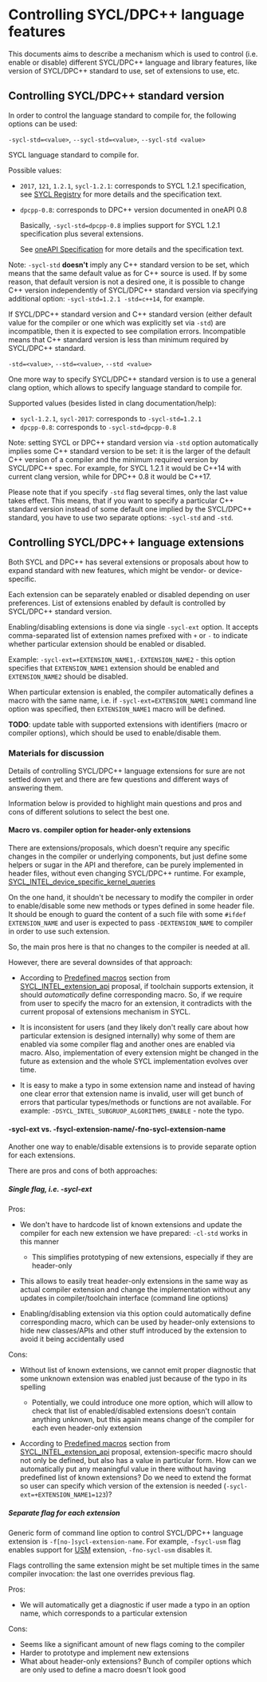 # Controlling SYCL/DPC++ language features

This documents aims to describe a mechanism which is used to control (i.e.
enable or disable) different SYCL/DPC++ language and library features, like
version of SYCL/DPC++ standard to use, set of extensions to use, etc.

## Controlling SYCL/DPC++ standard version

In order to control the language standard to compile for, the following options
can be used:

`-sycl-std=<value>`, `--sycl-std=<value>`, `--sycl-std <value>`

SYCL language standard to compile for.

Possible values:

- `2017`, `121`, `1.2.1`, `sycl-1.2.1`: corresponds to SYCL 1.2.1
  specification, see [SYCL Registry] for more details and the specification
  text.

- `dpcpp-0.8`: corresponds to DPC++ version documented in oneAPI 0.8

  Basically, `-sycl-std=dpcpp-0.8` implies support for SYCL 1.2.1 specification
  plus several extensions.

  See [oneAPI Specification] for more details and the specification text.

[SYCL Registry]: https://www.khronos.org/registry/SYCL/
[oneAPI Specification]: https://spec.oneapi.com/

Note: `-sycl-std` **doesn't** imply any C++ standard version to be set,
which means that the same default value as for C++ source is used. If by some
reason, that default version is not a desired one, it is possible to change C++
version independently of SYCL/DPC++ standard version via specifying additional
option: `-sycl-std=1.2.1 -std=c++14`, for example.

If SYCL/DPC++ standard version and C++ standard version (either default value
for the compiler or one which was explicitly set via `-std`) are incompatible,
then it is expected to see compilation errors. Incompatible means that C++
standard version is less than minimum required by SYCL/DPC++ standard.

`-std=<value>`, `--std=<value>`, `--std <value>`

One more way to specify SYCL/DPC++ standard version is to use a general clang
option, which allows to specify language standard to compile for.

Supported values (besides listed in clang documentation/help):

- `sycl-1.2.1`, `sycl-2017`: corresponds to `-sycl-std=1.2.1`
- `dpcpp-0.8`: corresponds to `-sycl-std=dpcpp-0.8`

Note: setting SYCL or DPC++ standard version via `-std` option automatically
implies some C++ standard version to be set: it is the larger of the default C++
version of a compiler and the minimum required version by SYCL/DPC++ spec.
For example, for SYCL 1.2.1 it would be C++14 with current clang version, while
for DPC++ 0.8 it would be C++17.

Please note that if you specify `-std` flag several times, only the last
value takes effect. This means, that if you want to specify a particular C++
standard version instead of some default one implied by the SYCL/DPC++ standard,
you have to use two separate options: `-sycl-std` and `-std`.

## Controlling SYCL/DPC++ language extensions

Both SYCL and DPC++ has several extensions or proposals about how to expand
standard with new features, which might be vendor- or device-specific.

Each extension can be separately enabled or disabled depending on user
preferences. List of extensions enabled by default is controlled by SYCL/DPC++
standard version.

Enabling/disabling extensions is done via single `-sycl-ext` option. It accepts
comma-separated list of extension names prefixed with `+` or `-` to indicate
whether particular extension should be enabled or disabled.

Example: `-sycl-ext=+EXTENSION_NAME1,-EXTENSION_NAME2` - this option specifies
that `EXTENSION_NAME1` extension should be enabled and `EXTENSION_NAME2` should
be disabled.

When particular extension is enabled, the compiler automatically defines a macro
with the same name, i.e. if `-sycl-ext=EXTENSION_NAME1` command line option was
specified, then `EXTENSION_NAME1` macro will be defined.

**TODO**: update table with supported extensions with identifiers (macro or
compiler options), which should be used to enable/disable them.

### Materials for discussion

Details of controlling SYCL/DPC++ language extensions for sure are not settled
down yet and there are few questions and different ways of answering them.

Information below is provided to highlight main questions and pros and cons of
different solutions to select the best one.

#### Macro vs. compiler option for header-only extensions

There are extensions/proposals, which doesn't require any specific changes
in the compiler or underlying components, but just define some helpers or
sugar in the API and therefore, can be purely implemented in header files,
without even changing SYCL/DPC++ runtime. For example,
[SYCL_INTEL_device_specific_kernel_queries]

[SYCL_INTEL_device_specific_kernel_queries]: https://github.com/intel/llvm/blob/sycl/sycl/doc/extensions/DeviceSpecificKernelQueries/SYCL_INTEL_device_specific_kernel_queries.asciidoc

On the one hand, it shouldn't be necessary to modify the compiler in order to
enable/disable some new methods or types defined in some header file. It should
be enough to guard the content of a such file with some `#ifdef EXTENSION_NAME`
and user is expected to pass `-DEXTENSION_NAME` to compiler in order to use such
extension.

So, the main pros here is that no changes to the compiler is needed at all.

However, there are several downsides of that approach:

- According to [Predefined macros] section from [SYCL_INTEL_extension_api]
  proposal, if toolchain supports extension, it should _automatically_ define
  corresponding macro. So, if we require from user to specify the macro for an
  extension, it contradicts with the current proposal of extensions mechanism in
  SYCL.

- It is inconsistent for users (and they likely don't really care about how
  particular extension is designed internally) why some of them are enabled
  via some compiler flag and another ones are enabled via macro. Also,
  implementation of every extension might be changed in the future as extension
  and the whole SYCL implementation evolves over time.

- It is easy to make a typo in some extension name and instead of having one
  clear error that extension name is invalid, user will get bunch of errors that
  particular types/methods or functions are not available. For example:
  `-DSYCL_INTEL_SUBGRUOP_ALGORITHMS_ENABLE` - note the typo.


[SYCL_INTEL_extension_api]: https://github.com/intel/llvm/blob/sycl/sycl/doc/extensions/ExtensionMechanism/SYCL_INTEL_extension_api.asciidoc
[Predefined macros]: https://github.com/intel/llvm/blob/sycl/sycl/doc/extensions/ExtensionMechanism/SYCL_INTEL_extension_api.asciidoc#predefined-macros

#### -sycl-ext vs. -fsycl-extension-name/-fno-sycl-extension-name

Another one way to enable/disable extensions is to provide separate option
for each extensions.

There are pros and cons of both approaches:

##### Single flag, i.e. -sycl-ext

Pros:
- We don't have to hardcode list of known extensions and update the compiler
  for each new extension we have prepared: `-cl-std` works in this manner

  - This simplifies prototyping of new extensions, especially if they are
    header-only

- This allows to easily treat header-only extensions in the same way as
  actual compiler extension and change the implementation without any
  updates in compiler/toolchain interface (command line options)

- Enabling/disabling extension via this option could automatically define
  corresponding macro, which can be used by header-only extensions to hide
  new classes/APIs and other stuff introduced by the extension to avoid it
  being accidentally used

Cons:
- Without list of known extensions, we cannot emit proper diagnostic that some
  unknown extension was enabled just because of the typo in its spelling

  - Potentially, we could introduce one more option, which will allow to check
    that list of enabled/disabled extensions doesn't contain anything unknown,
    but this again means change of the compiler for each even header-only
    extension

- According to [Predefined macros] section from [SYCL_INTEL_extension_api]
  proposal, extension-specific macro should not only be defined, but also has a
  value in particular form. How can we automatically put any meaningful value
  in there without having predefined list of known extensions? Do we need to
  extend the format so user can specify which version of the extension is
  needed (`-sycl-ext=+EXTENSION_NAME1=123`)?

##### Separate flag for each extension

Generic form of command line option to control SYCL/DPC++ language extension
is `-f[no-]sycl-extension-name`. For example, `-fsycl-usm` flag enables support
for [USM] extension, `-fno-sycl-usm` disables it.

[USM]: https://github.com/intel/llvm/blob/sycl/sycl/doc/extensions/USM/USM.adoc

Flags controlling the same extension might be set multiple times in the same
compiler invocation: the last one overrides previous flag.

Pros:
- We will automatically get a diagnostic if user made a typo in an option name,
  which corresponds to a particular extension

Cons:
- Seems like a significant amount of new flags coming to the compiler
- Harder to prototype and implement new extensions
- What about header-only extensions? Bunch of compiler options which are only
  used to define a macro doesn't look good

